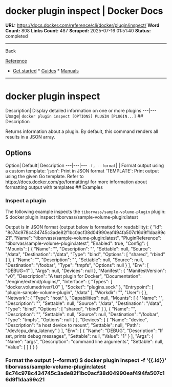 # docker plugin inspect | Docker Docs

**URL:** https://docs.docker.com/reference/cli/docker/plugin/inspect/
**Word Count:** 808
**Links Count:** 487
**Scraped:** 2025-07-16 01:51:40
**Status:** completed

---

Back

[Reference](https://docs.docker.com/reference/)

  * [Get started](https://docs.docker.com/get-started/)   * [Guides](https://docs.docker.com/guides/)   * [Manuals](https://docs.docker.com/manuals/)

* * *

# docker plugin inspect

Description| Display detailed information on one or more plugins   ---|---   Usage| `docker plugin inspect [OPTIONS] PLUGIN [PLUGIN...]`      ## Description

Returns information about a plugin. By default, this command renders all results in a JSON array.

## Options

Option| Default| Description   ---|---|---   `-f, --format`| | Format output using a custom template:   'json': Print in JSON format   'TEMPLATE': Print output using the given Go template.   Refer to <https://docs.docker.com/go/formatting/> for more information about formatting output with templates      ## Examples

### Inspect a plugin

The following example inspects the `tiborvass/sample-volume-plugin` plugin:               $ docker plugin inspect tiborvass/sample-volume-plugin:latest     

Output is in JSON format \(output below is formatted for readability\):               {       "Id": "8c74c978c434745c3ade82f1bc0acf38d04990eaf494fa507c16d9f1daa99c21",       "Name": "tiborvass/sample-volume-plugin:latest",       "PluginReference": "tiborvas/sample-volume-plugin:latest",       "Enabled": true,       "Config": {         "Mounts": [           {             "Name": "",             "Description": "",             "Settable": null,             "Source": "/data",             "Destination": "/data",             "Type": "bind",             "Options": [               "shared",               "rbind"             ]           },           {             "Name": "",             "Description": "",             "Settable": null,             "Source": null,             "Destination": "/foobar",             "Type": "tmpfs",             "Options": null           }         ],         "Env": [           "DEBUG=1"         ],         "Args": null,         "Devices": null       },       "Manifest": {         "ManifestVersion": "v0",         "Description": "A test plugin for Docker",         "Documentation": "/engine/extend/plugins/",         "Interface": {           "Types": [             "docker.volumedriver/1.0"           ],           "Socket": "plugins.sock"         },         "Entrypoint": [           "plugin-sample-volume-plugin",           "/data"         ],         "Workdir": "",         "User": {         },         "Network": {           "Type": "host"         },         "Capabilities": null,         "Mounts": [           {             "Name": "",             "Description": "",             "Settable": null,             "Source": "/data",             "Destination": "/data",             "Type": "bind",             "Options": [               "shared",               "rbind"             ]           },           {             "Name": "",             "Description": "",             "Settable": null,             "Source": null,             "Destination": "/foobar",             "Type": "tmpfs",             "Options": null           }         ],         "Devices": [           {             "Name": "device",             "Description": "a host device to mount",             "Settable": null,             "Path": "/dev/cpu_dma_latency"           }         ],         "Env": [           {             "Name": "DEBUG",             "Description": "If set, prints debug messages",             "Settable": null,             "Value": "1"           }         ],         "Args": {           "Name": "args",           "Description": "command line arguments",           "Settable": null,           "Value": [                ]         }       }     }

### Format the output \(--format\)               $ docker plugin inspect -f '{{.Id}}' tiborvass/sample-volume-plugin:latest          8c74c978c434745c3ade82f1bc0acf38d04990eaf494fa507c16d9f1daa99c21